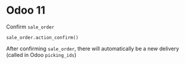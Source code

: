 # Odoo 11

Confirm `sale_order`

    sale_order.action_confirm()

After confirming `sale_order`, there will automatically be a new delivery (called in Odoo `picking_ids`)
